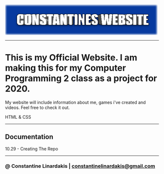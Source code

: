 ![OfficialWebsite](https://github.com/ConstantineLinardakis/OfficialWebsite/blob/main/THUMBNAIL.png)

___

# This is my Official Website. I am making this for my Computer Programming 2 class as a project for 2020.
My website will include information about me, games i've created and videos. Feel free to check it out.

<dl>
  <dt>HTML & CSS </dt>
</dl>

___

## Documentation
10.29 - Creating The Repo

___

### @ Constantine Linardakis | constantinelinardakis@gmail.com


 
